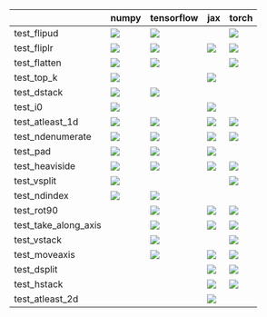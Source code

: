 |                      | numpy                                                                                                                                                                                  | tensorflow                                                                                                                                                                             | jax                                                                                                                                                                                    | torch                                                                                                                                                                                  |
|:---------------------|:---------------------------------------------------------------------------------------------------------------------------------------------------------------------------------------|:---------------------------------------------------------------------------------------------------------------------------------------------------------------------------------------|:---------------------------------------------------------------------------------------------------------------------------------------------------------------------------------------|:---------------------------------------------------------------------------------------------------------------------------------------------------------------------------------------|
| test_flipud          | <a href="https://github.com/unifyai/ivy/actions/runs/3611877604/jobs/6086635768" rel="noopener noreferrer" target="_blank"><img src=https://img.shields.io/badge/-success-success></a> | <a href="https://github.com/unifyai/ivy/actions/runs/3611877604/jobs/6086640987" rel="noopener noreferrer" target="_blank"><img src=https://img.shields.io/badge/-success-success></a> |                                                                                                                                                                                        | <a href="https://github.com/unifyai/ivy/actions/runs/3611877604/jobs/6086641219" rel="noopener noreferrer" target="_blank"><img src=https://img.shields.io/badge/-success-success></a> |
| test_fliplr          | <a href="https://github.com/unifyai/ivy/actions/runs/3611877604/jobs/6086640785" rel="noopener noreferrer" target="_blank"><img src=https://img.shields.io/badge/-success-success></a> | <a href="https://github.com/unifyai/ivy/actions/runs/3611877604/jobs/6086636784" rel="noopener noreferrer" target="_blank"><img src=https://img.shields.io/badge/-success-success></a> | <a href="https://github.com/unifyai/ivy/actions/runs/3611877604/jobs/6086640987" rel="noopener noreferrer" target="_blank"><img src=https://img.shields.io/badge/-success-success></a> | <a href="https://github.com/unifyai/ivy/actions/runs/3611877604/jobs/6086635132" rel="noopener noreferrer" target="_blank"><img src=https://img.shields.io/badge/-success-success></a> |
| test_flatten         | <a href="null" rel="noopener noreferrer" target="_blank"><img src=https://img.shields.io/badge/-success-success></a>                                                                   | <a href="https://github.com/unifyai/ivy/actions/runs/3611877604/jobs/6086640462" rel="noopener noreferrer" target="_blank"><img src=https://img.shields.io/badge/-success-success></a> |                                                                                                                                                                                        | <a href="https://github.com/unifyai/ivy/actions/runs/3611877604/jobs/6086639580" rel="noopener noreferrer" target="_blank"><img src=https://img.shields.io/badge/-success-success></a> |
| test_top_k           | <a href="null" rel="noopener noreferrer" target="_blank"><img src=https://img.shields.io/badge/-failure-red></a>                                                                       |                                                                                                                                                                                        | <a href="https://github.com/unifyai/ivy/actions/runs/3611877604/jobs/6086634105" rel="noopener noreferrer" target="_blank"><img src=https://img.shields.io/badge/-failure-red></a>     |                                                                                                                                                                                        |
| test_dstack          | <a href="https://github.com/unifyai/ivy/actions/runs/3611877604/jobs/6086632759" rel="noopener noreferrer" target="_blank"><img src=https://img.shields.io/badge/-failure-red></a>     | <a href="null" rel="noopener noreferrer" target="_blank"><img src=https://img.shields.io/badge/-failure-red></a>                                                                       |                                                                                                                                                                                        |                                                                                                                                                                                        |
| test_i0              | <a href="https://github.com/unifyai/ivy/actions/runs/3611877604/jobs/6086639580" rel="noopener noreferrer" target="_blank"><img src=https://img.shields.io/badge/-success-success></a> |                                                                                                                                                                                        | <a href="https://github.com/unifyai/ivy/actions/runs/3611877604/jobs/6086634105" rel="noopener noreferrer" target="_blank"><img src=https://img.shields.io/badge/-success-success></a> |                                                                                                                                                                                        |
| test_atleast_1d      | <a href="https://github.com/unifyai/ivy/actions/runs/3611877604/jobs/6086632759" rel="noopener noreferrer" target="_blank"><img src=https://img.shields.io/badge/-success-success></a> | <a href="https://github.com/unifyai/ivy/actions/runs/3611877604/jobs/6086634901" rel="noopener noreferrer" target="_blank"><img src=https://img.shields.io/badge/-success-success></a> | <a href="null" rel="noopener noreferrer" target="_blank"><img src=https://img.shields.io/badge/-success-success></a>                                                                   | <a href="https://github.com/unifyai/ivy/actions/runs/3611877604/jobs/6086635132" rel="noopener noreferrer" target="_blank"><img src=https://img.shields.io/badge/-success-success></a> |
| test_ndenumerate     | <a href="null" rel="noopener noreferrer" target="_blank"><img src=https://img.shields.io/badge/-success-success></a>                                                                   | <a href="https://github.com/unifyai/ivy/actions/runs/3611877604/jobs/6086634901" rel="noopener noreferrer" target="_blank"><img src=https://img.shields.io/badge/-success-success></a> | <a href="null" rel="noopener noreferrer" target="_blank"><img src=https://img.shields.io/badge/-success-success></a>                                                                   | <a href="https://github.com/unifyai/ivy/actions/runs/3611877604/jobs/6086640592" rel="noopener noreferrer" target="_blank"><img src=https://img.shields.io/badge/-success-success></a> |
| test_pad             | <a href="https://github.com/unifyai/ivy/actions/runs/3611877604/jobs/6086634901" rel="noopener noreferrer" target="_blank"><img src=https://img.shields.io/badge/-success-success></a> | <a href="https://github.com/unifyai/ivy/actions/runs/3611877604/jobs/6086637318" rel="noopener noreferrer" target="_blank"><img src=https://img.shields.io/badge/-success-success></a> | <a href="https://github.com/unifyai/ivy/actions/runs/3611877604/jobs/6086640785" rel="noopener noreferrer" target="_blank"><img src=https://img.shields.io/badge/-success-success></a> |                                                                                                                                                                                        |
| test_heaviside       | <a href="https://github.com/unifyai/ivy/actions/runs/3611877604/jobs/6086640359" rel="noopener noreferrer" target="_blank"><img src=https://img.shields.io/badge/-success-success></a> | <a href="https://github.com/unifyai/ivy/actions/runs/3611877604/jobs/6086636784" rel="noopener noreferrer" target="_blank"><img src=https://img.shields.io/badge/-success-success></a> | <a href="https://github.com/unifyai/ivy/actions/runs/3611877604/jobs/6086641219" rel="noopener noreferrer" target="_blank"><img src=https://img.shields.io/badge/-success-success></a> | <a href="https://github.com/unifyai/ivy/actions/runs/3611877604/jobs/6086640785" rel="noopener noreferrer" target="_blank"><img src=https://img.shields.io/badge/-success-success></a> |
| test_vsplit          | <a href="https://github.com/unifyai/ivy/actions/runs/3611877604/jobs/6086637318" rel="noopener noreferrer" target="_blank"><img src=https://img.shields.io/badge/-failure-red></a>     |                                                                                                                                                                                        |                                                                                                                                                                                        | <a href="https://github.com/unifyai/ivy/actions/runs/3611877604/jobs/6086640462" rel="noopener noreferrer" target="_blank"><img src=https://img.shields.io/badge/-failure-red></a>     |
| test_ndindex         | <a href="https://github.com/unifyai/ivy/actions/runs/3611877604/jobs/6086640987" rel="noopener noreferrer" target="_blank"><img src=https://img.shields.io/badge/-success-success></a> | <a href="https://github.com/unifyai/ivy/actions/runs/3611877604/jobs/6086641219" rel="noopener noreferrer" target="_blank"><img src=https://img.shields.io/badge/-success-success></a> |                                                                                                                                                                                        |                                                                                                                                                                                        |
| test_rot90           |                                                                                                                                                                                        | <a href="https://github.com/unifyai/ivy/actions/runs/3611877604/jobs/6086637318" rel="noopener noreferrer" target="_blank"><img src=https://img.shields.io/badge/-success-success></a> | <a href="https://github.com/unifyai/ivy/actions/runs/3611877604/jobs/6086639251" rel="noopener noreferrer" target="_blank"><img src=https://img.shields.io/badge/-failure-red></a>     | <a href="https://github.com/unifyai/ivy/actions/runs/3611877604/jobs/6086639580" rel="noopener noreferrer" target="_blank"><img src=https://img.shields.io/badge/-success-success></a> |
| test_take_along_axis |                                                                                                                                                                                        | <a href="https://github.com/unifyai/ivy/actions/runs/3611877604/jobs/6086634583" rel="noopener noreferrer" target="_blank"><img src=https://img.shields.io/badge/-failure-red></a>     | <a href="https://github.com/unifyai/ivy/actions/runs/3611877604/jobs/6086641219" rel="noopener noreferrer" target="_blank"><img src=https://img.shields.io/badge/-failure-red></a>     | <a href="https://github.com/unifyai/ivy/actions/runs/3611877604/jobs/6086641219" rel="noopener noreferrer" target="_blank"><img src=https://img.shields.io/badge/-failure-red></a>     |
| test_vstack          |                                                                                                                                                                                        | <a href="null" rel="noopener noreferrer" target="_blank"><img src=https://img.shields.io/badge/-failure-red></a>                                                                       |                                                                                                                                                                                        | <a href="https://github.com/unifyai/ivy/actions/runs/3611877604/jobs/6086635378" rel="noopener noreferrer" target="_blank"><img src=https://img.shields.io/badge/-failure-red></a>     |
| test_moveaxis        |                                                                                                                                                                                        | <a href="https://github.com/unifyai/ivy/actions/runs/3611877604/jobs/6086635768" rel="noopener noreferrer" target="_blank"><img src=https://img.shields.io/badge/-success-success></a> | <a href="https://github.com/unifyai/ivy/actions/runs/3611877604/jobs/6086639874" rel="noopener noreferrer" target="_blank"><img src=https://img.shields.io/badge/-success-success></a> | <a href="https://github.com/unifyai/ivy/actions/runs/3611877604/jobs/6086634901" rel="noopener noreferrer" target="_blank"><img src=https://img.shields.io/badge/-success-success></a> |
| test_dsplit          |                                                                                                                                                                                        |                                                                                                                                                                                        | <a href="https://github.com/unifyai/ivy/actions/runs/3611877604/jobs/6086640592" rel="noopener noreferrer" target="_blank"><img src=https://img.shields.io/badge/-failure-red></a>     | <a href="https://github.com/unifyai/ivy/actions/runs/3611877604/jobs/6086641219" rel="noopener noreferrer" target="_blank"><img src=https://img.shields.io/badge/-failure-red></a>     |
| test_hstack          |                                                                                                                                                                                        |                                                                                                                                                                                        | <a href="https://github.com/unifyai/ivy/actions/runs/3611877604/jobs/6086638981" rel="noopener noreferrer" target="_blank"><img src=https://img.shields.io/badge/-failure-red></a>     | <a href="https://github.com/unifyai/ivy/actions/runs/3611877604/jobs/6086637318" rel="noopener noreferrer" target="_blank"><img src=https://img.shields.io/badge/-failure-red></a>     |
| test_atleast_2d      |                                                                                                                                                                                        |                                                                                                                                                                                        | <a href="https://github.com/unifyai/ivy/actions/runs/3611877604/jobs/6086634446" rel="noopener noreferrer" target="_blank"><img src=https://img.shields.io/badge/-failure-red></a>     |                                                                                                                                                                                        |